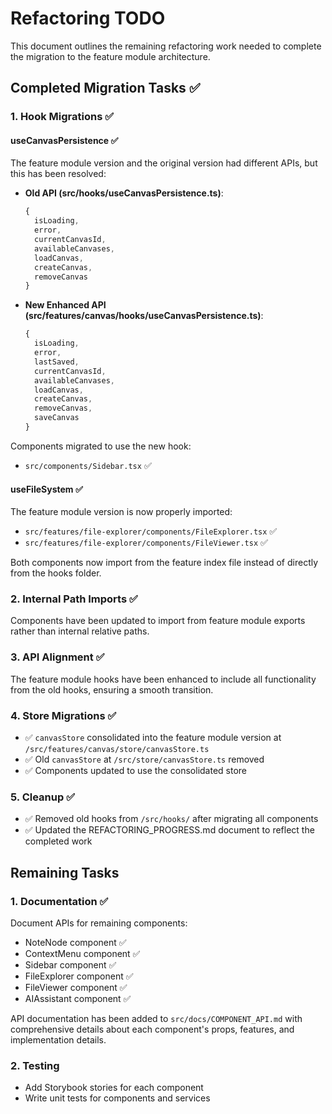 # Refactoring TODO

This document outlines the remaining refactoring work needed to complete the migration to the feature module architecture.

## Completed Migration Tasks ✅

### 1. Hook Migrations ✅

#### useCanvasPersistence ✅

The feature module version and the original version had different APIs, but this has been resolved:

- **Old API (src/hooks/useCanvasPersistence.ts)**:
  ```typescript
  {
    isLoading, 
    error, 
    currentCanvasId, 
    availableCanvases, 
    loadCanvas, 
    createCanvas, 
    removeCanvas 
  }
  ```

- **New Enhanced API (src/features/canvas/hooks/useCanvasPersistence.ts)**:
  ```typescript
  {
    isLoading, 
    error, 
    lastSaved,
    currentCanvasId, 
    availableCanvases, 
    loadCanvas, 
    createCanvas, 
    removeCanvas,
    saveCanvas
  }
  ```

Components migrated to use the new hook:
- `src/components/Sidebar.tsx` ✅

#### useFileSystem ✅

The feature module version is now properly imported:
- `src/features/file-explorer/components/FileExplorer.tsx` ✅
- `src/features/file-explorer/components/FileViewer.tsx` ✅

Both components now import from the feature index file instead of directly from the hooks folder.

### 2. Internal Path Imports ✅

Components have been updated to import from feature module exports rather than internal relative paths.

### 3. API Alignment ✅

The feature module hooks have been enhanced to include all functionality from the old hooks, ensuring a smooth transition.

### 4. Store Migrations ✅

- ✅ `canvasStore` consolidated into the feature module version at `/src/features/canvas/store/canvasStore.ts`
- ✅ Old `canvasStore` at `/src/store/canvasStore.ts` removed
- ✅ Components updated to use the consolidated store

### 5. Cleanup ✅

- ✅ Removed old hooks from `/src/hooks/` after migrating all components
- ✅ Updated the REFACTORING_PROGRESS.md document to reflect the completed work

## Remaining Tasks

### 1. Documentation ✅

Document APIs for remaining components:

- NoteNode component ✅
- ContextMenu component ✅
- Sidebar component ✅
- FileExplorer component ✅
- FileViewer component ✅
- AIAssistant component ✅

API documentation has been added to `src/docs/COMPONENT_API.md` with comprehensive details about each component's props, features, and implementation details.

### 2. Testing

- Add Storybook stories for each component
- Write unit tests for components and services
